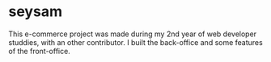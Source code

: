 # seysam
This e-commerce project was made during my 2nd year of web developer studdies, with an other contributor.
I built the back-office and some features of the front-office.
